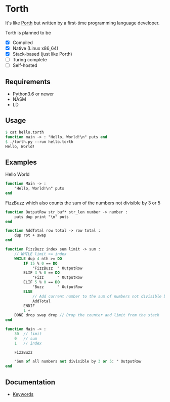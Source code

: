 # Torth

It's like [Porth](https://gitlab.com/tsoding/porth) but written by a first-time programming language developer.

Torth is planned to be

- [x] Compiled
- [x] Native (Linux x86_64)
- [x] Stack-based (just like Porth)
- [ ] Turing complete
- [ ] Self-hosted

## Requirements

- Python3.6 or newer
- NASM
- LD

## Usage

```pascal
$ cat hello.torth
function main -> : "Hello, World!\n" puts end
$ ./torth.py --run hello.torth
Hello, World!
```

## Examples

Hello World

```pascal
function Main -> :
    "Hello, World!\n" puts
end
```

FizzBuzz which also counts the sum of the numbers not divisible by 3 or 5

```pascal
function OutputRow str_buf* str_len number -> number :
    puts dup print "\n" puts
end

function AddTotal row total -> row total :
    dup rot + swap
end

function FizzBuzz index sum limit -> sum :
    // WHILE limit >= index
    WHILE dup 4 nth >= DO
        IF 15 % 0 == DO
            "FizzBuzz  " OutputRow
        ELIF 3 % 0 == DO
            "Fizz      " OutputRow
        ELIF 5 % 0 == DO
            "Buzz      " OutputRow
        ELSE
            // Add current number to the sum of numbers not divisible by 3 or 5
            AddTotal
        ENDIF
        1 +
    DONE drop swap drop // Drop the counter and limit from the stack
end

function Main -> :
    30  // limit
    0   // sum
    1   // index

    FizzBuzz

    "Sum of all numbers not divisible by 3 or 5: " OutputRow
end
```

## Documentation

- [Keywords](./docs/keywords.md)
